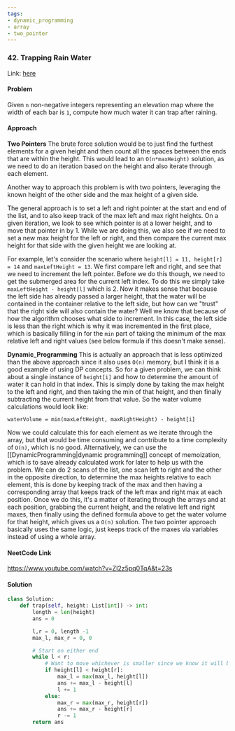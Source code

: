 ```yaml
---
tags:
- dynamic_programming 
- array
- two_pointer
---
```


### 42. Trapping Rain Water

Link: [here](https://leetcode.com/problems/trapping-rain-water/description/)

#### Problem
Given `n` non-negative integers representing an elevation map where the width of each bar is `1`, compute how much water it can trap after raining.

#### Approach
**Two Pointers**
The brute force solution would be to just find the furthest elements for a given height and then count all the spaces between the ends that are within the height. This would lead to an `O(n*maxHeight)` solution, as we need to do an iteration based on the height and also iterate through each element.

Another way to approach this problem is with two pointers, leveraging the known height of the other side and the max height of a given side.

The general approach is to set a left and right pointer at the start and end of the list, and to also keep track of the max left and max right heights. On a given iteration, we look to see which pointer is at a lower height, and to move that pointer in by 1. While we are doing this, we also see if we need to set a new max height for the left or right, and then compare the current max height for that side with the given height we are looking at. 

For example, let's consider the scenario where `height[l] = 11, height[r] = 14` and `maxLeftHeight = 13`. We first compare left and right, and see that we need to increment the left pointer. Before we do this though, we need to get the submerged area for the current left index. To do this we simply take `maxLeftHeight - height[l]` which is 2. Now it makes sense that because the left side has already passed a larger height, that the water will be contained in the container relative to the left side, but how can we "trust" that the right side will also contain the water? Well we know that because of how the algorithm chooses what side to increment. In this case, the left side is less than the right which is why it was incremented in the first place, which is basically filling in for the `min` part of taking the minimum of the max relative left and right values (see below formula if this doesn't make sense). 

**Dynamic_Programming**
This is actually an approach that is less optimized than the above approach since it also uses `O(n)` memory, but I think it is a good example of using DP concepts.
So for a given problem, we can think about a single instance of `height[i]` and how to determine the amount of water it can hold in that index. This is simply done by taking the max height to the left and right, and then taking the min of that height, and then finally subtracting the current height from that value. So the water volume calculations would look like:
```
waterVolume = min(maxLeftHeight, maxRightHeight) - height[i]
```
Now we could calculate this for each element as we iterate through the array, but that would be time consuming and contribute to a time complexity of `O(n)`, which is no good. 
Alternatively, we can use the [[DynamicProgramming|dynamic programming]] concept of memoization, which is to save already calculated work for later to help us with the problem. 
We can do 2 scans of the list, one scan left to right and the other in the opposite direction, to determine the max heights relative to each element, this is done by keeping track of the max and then having a corresponding array that keeps track of the left max and right max at each position. Once we do this, it's a matter of iterating through the arrays and at each position, grabbing the current height, and the relative left and right maxes, then finally using the defined formula above to get the water volume for that height, which gives us a `O(n)` solution. The two pointer approach basically uses the same logic, just keeps track of the maxes via variables instead of using a whole array. 
#### NeetCode Link
https://www.youtube.com/watch?v=ZI2z5pq0TqA&t=23s

#### Solution
```python 
class Solution:
    def trap(self, height: List[int]) -> int:
        length = len(height)
        ans = 0

        l,r = 0, length -1
        max_l, max_r = 0, 0

        # Start on either end
        while l < r:
            # Want to move whichever is smaller since we know it will be contained inside the other side at least
            if height[l] < height[r]:
                max_l = max(max_l, height[l])
                ans += max_l - height[l]
                l += 1
            else:
                max_r = max(max_r, height[r])
                ans += max_r - height[r]
                r -= 1
        return ans
```

